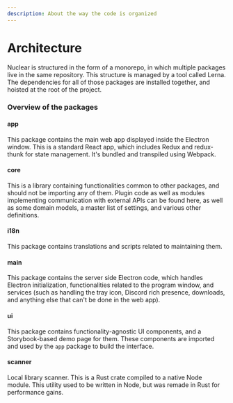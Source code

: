 ```yaml
---
description: About the way the code is organized
---
```


# Architecture

Nuclear is structured in the form of a monorepo, in which multiple packages live in the same repository. This structure is managed by a tool called Lerna. The dependencies for all of those packages are installed together, and hoisted at the root of the project.

### Overview of the packages

#### app

This package contains the main web app displayed inside the Electron window. This is a standard React app, which includes Redux and redux-thunk for state management. It's bundled and transpiled using Webpack.

#### core

This is a library containing functionalities common to other packages, and should not be importing any of them. Plugin code as well as modules implementing communication with external APIs can be found here, as well as some domain models, a master list of settings, and various other definitions.

#### i18n

This package contains translations and scripts related to maintaining them.

#### main

This package contains the server side Electron code, which handles Electron initialization, functionalities related to the program window, and services (such as handling the tray icon, Discord rich presence, downloads, and anything else that can't be done in the web app).

#### ui

This package contains functionality-agnostic UI components, and a Storybook-based demo page for them. These components are imported and used by the `app` package to build the interface.

#### scanner

Local library scanner. This is a Rust crate compiled to a native Node module. This utility used to be written in Node, but was remade in Rust for performance gains.
